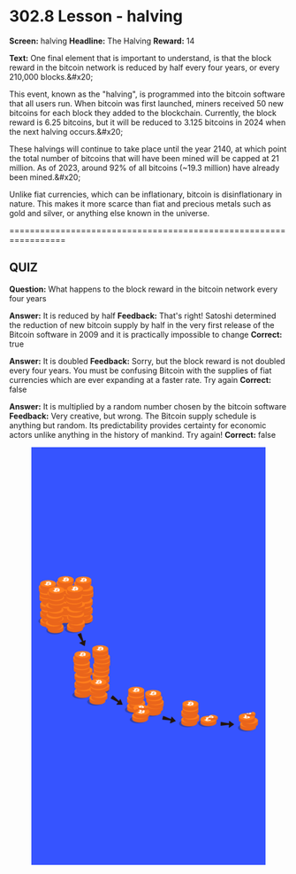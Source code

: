 # 302.8 Lesson - halving

**Screen:** halving
**Headline:** The Halving
**Reward:** 14

**Text:** One final element that is important to understand, is that the block reward in the bitcoin network is reduced by half every four years, or every 210,000 blocks.&amp;#x20;

This event, known as the &quot;halving&quot;, is programmed into the bitcoin software that all users run. When bitcoin was first launched, miners received 50 new bitcoins for each block they added to the blockchain. Currently, the block reward is 6.25 bitcoins, but it will be reduced to 3.125 bitcoins in 2024 when the next halving occurs.&amp;#x20;

These halvings will continue to take place until the year 2140, at which point the total number of bitcoins that will have been mined will be capped at 21 million. As of 2023, around 92% of all bitcoins (\~19.3 million) have already been mined.&amp;#x20;

Unlike fiat currencies, which can be inflationary, bitcoin is disinflationary in nature. This makes it more scarce than fiat and precious metals such as gold and silver, or anything else known in the universe.


=================================================================

## QUIZ

**Question:** What happens to the block reward in the bitcoin network every four years

**Answer:** It is reduced by half
**Feedback:** That&#x27;s right! Satoshi determined the reduction of new bitcoin supply by half in the very first release of the Bitcoin software in 2009 and it is practically impossible to change
**Correct:** true

**Answer:** It is doubled
**Feedback:** Sorry, but the block reward is not doubled every four years. You must be confusing Bitcoin with the supplies of fiat currencies which are ever expanding at a faster rate. Try again
**Correct:** false

**Answer:** It is multiplied by a random number chosen by the bitcoin software
**Feedback:** Very creative, but wrong. The Bitcoin supply schedule is anything but random. Its predictability provides certainty for economic actors unlike anything in the history of mankind. Try again!
**Correct:** false


<figure><img src="../.gitbook/assets/302-08.png" alt=""><figcaption></figcaption></figure>

